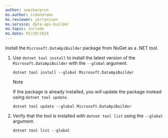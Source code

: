 ```yaml
---
author: seesharprun
ms.author: sidandrews
ms.reviewer: jerrynixon
ms.service: data-api-builder
ms.topic: include
ms.date: 03/20/2024
---
```


Install the `Microsoft.DataApiBuilder` package from NuGet as a .NET tool.

1. Use `dotnet tool install` to install the latest version of the `Microsoft.DataApiBuilder` with the `--global` argument.

    ```dotnetcli
    dotnet tool install --global Microsoft.DataApiBuilder
    ```

    > [!NOTE]
    > If the package is already installed, you will update the package instead using `dotnet tool update`.
    >
    > ```dotnetcli
    > dotnet tool update --global Microsoft.DataApiBuilder
    > ```
    >

1. Verify that the tool is installed with `dotnet tool list` using the `--global` argument.

    ```dotnetcli
    dotnet tool list --global
    ```
